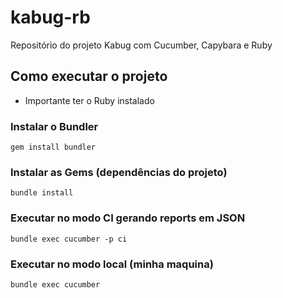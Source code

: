# kabug-rb
Repositório do projeto Kabug com Cucumber, Capybara e Ruby

## Como executar o projeto

* Importante ter o Ruby instalado

### Instalar o Bundler
`
gem install bundler
`

### Instalar as Gems (dependências do projeto)
`
bundle install
`

### Executar no modo CI gerando reports em JSON

`
bundle exec cucumber -p ci
`

### Executar no modo local (minha maquina)
`
bundle exec cucumber
`
